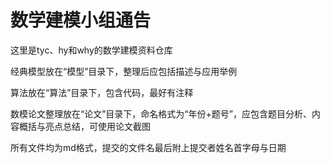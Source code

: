 # 数学建模小组通告

这里是tyc、hy和why的数学建模资料仓库

经典模型放在“模型”目录下，整理后应包括描述与应用举例

算法放在“算法”目录下，包含代码，最好有注释

数模论文整理放在“论文”目录下，命名格式为“年份+题号”，应包含题目分析、内容概括与亮点总结，可使用论文截图

所有文件均为md格式，提交的文件名最后附上提交者姓名首字母与日期